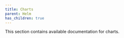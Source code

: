 ```yaml
---
title: Charts
parent: Helm
has_children: true
---
```


This section contains available documentation for charts.
